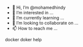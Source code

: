 - 👋 Hi, I’m @mohamedhindy
- 👀 I’m interested in ...
- 🌱 I’m currently learning ...
- 💞️ I’m looking to collaborate on ...
- 📫 How to reach me ...

<!---
mohamedhindy/mohamedhindy is a ✨ special ✨ repository because its `README.md` (this file) appears on your GitHub profile.
You can click the Preview link to take a look at your changes.
--->
docker 
doker help
